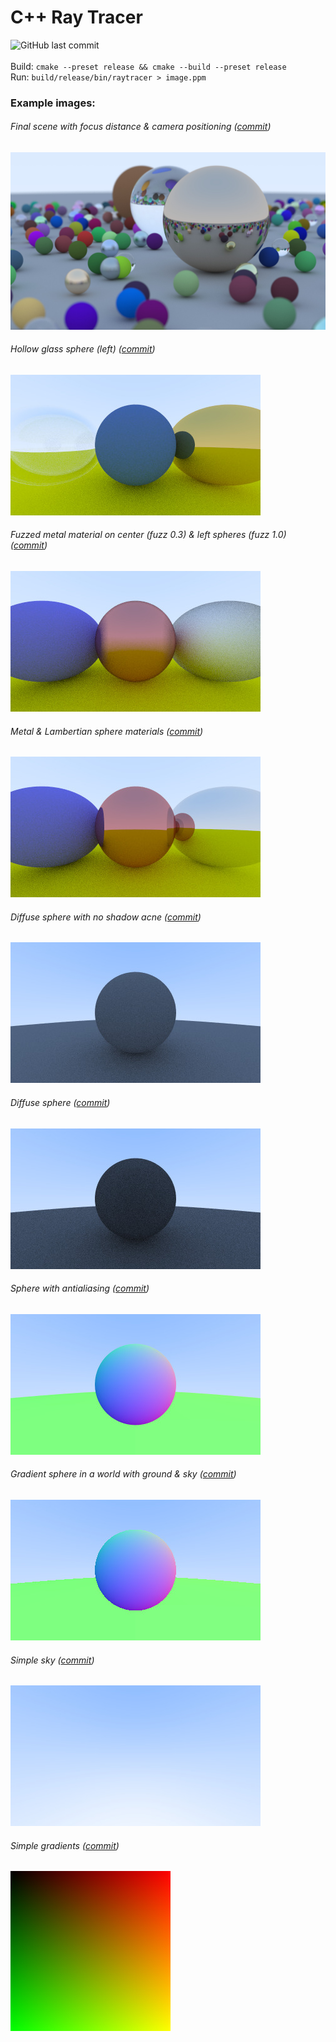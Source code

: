 # C++ Ray Tracer
![GitHub last commit](https://img.shields.io/github/last-commit/allenvox/ray-tracer)<br><br>
Build: `cmake --preset release && cmake --build --preset release`<br>
Run: `build/release/bin/raytracer > image.ppm`
### Example images:
###### Final scene with focus distance & camera positioning ([commit](https://github.com/allenvox/ray-tracer/tree/2baa99a02b6073fc3e651fb14606d44bfc3f6687))
![10](.github/examples/10.jpg)
###### Hollow glass sphere (left) ([commit](https://github.com/allenvox/ray-tracer/tree/1d11530e40c7f58e5b4530ce218c51b08c3e0353))
![9](.github/examples/9.jpg)
###### Fuzzed metal material on center (fuzz 0.3) & left spheres (fuzz 1.0) ([commit](https://github.com/allenvox/ray-tracer/tree/4912576d73af69980262939c4155eb8ec0b7e925))
![8](.github/examples/8.jpg)
###### Metal & Lambertian sphere materials ([commit](https://github.com/allenvox/ray-tracer/tree/98c76d39869021d35ad793d6fbec21954396d843))
![7](.github/examples/7.jpg)
###### Diffuse sphere with no shadow acne ([commit](https://github.com/allenvox/ray-tracer/tree/8bf74026fe05d62e404a57aa4a8a90bd79651bcd))
![6](.github/examples/6.jpg)
###### Diffuse sphere ([commit](https://github.com/allenvox/ray-tracer/tree/12f7e0e9929322bcb155471779ce426db12a5cd1))
![5](.github/examples/5.jpg)
###### Sphere with antialiasing ([commit](https://github.com/allenvox/ray-tracer/tree/580a02dffecbed07362f1b632d736bb5a16b3565))
![4](.github/examples/4.jpg)
###### Gradient sphere in a world with ground & sky ([commit](https://github.com/allenvox/ray-tracer/tree/266b1e426b31ecb2b4cb4b20fe7b1e9b47c199e9))
![3](.github/examples/3.jpg)
###### Simple sky ([commit](https://github.com/allenvox/ray-tracer/tree/b34d3c142cb37209aaaf5b242efd3f728f1a0066))
![2](.github/examples/2.jpg)
###### Simple gradients ([commit](https://github.com/allenvox/ray-tracer/tree/8744b4b397affb99e536a181ebe93696a20f33f1))
![1](.github/examples/1.jpg)
